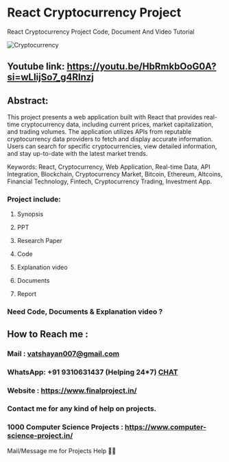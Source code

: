 # React Cryptocurrency Project
React Cryptocurrency Project Code, Document And Video Tutorial

![Cryptocurrency](https://github.com/user-attachments/assets/ededd5a0-34ad-4de7-a2d4-f3f219787e1b)

## Youtube link: https://youtu.be/HbRmkbOoG0A?si=wLIijSo7_g4Rlnzj

## Abstract:
This project presents a web application built with React that provides real-time cryptocurrency data, including current prices, market capitalization, and trading volumes. The application utilizes APIs from reputable cryptocurrency data providers to fetch and display accurate information. Users can search for specific cryptocurrencies, view detailed information, and stay up-to-date with the latest market trends.

Keywords:
React, Cryptocurrency, Web Application, Real-time Data, API Integration, Blockchain, Cryptocurrency Market, Bitcoin, Ethereum, Altcoins, Financial Technology, Fintech, Cryptocurrency Trading, Investment App.

### Project include: 

1. Synopsis

2. PPT

3. Research Paper


4. Code

5. Explanation video

6. Documents

7. Report


### Need Code, Documents & Explanation video ? 

## How to Reach me :

### Mail : vatshayan007@gmail.com 

### WhatsApp: +91 9310631437 (Helping 24*7) **[CHAT](https://wa.me/message/CHWN2AHCPMAZK1)** 

### Website : https://www.finalproject.in/

### Contact me for any kind of help on projects.
### 1000 Computer Science Projects : https://www.computer-science-project.in/


Mail/Message me for Projects Help 🙏🏻
